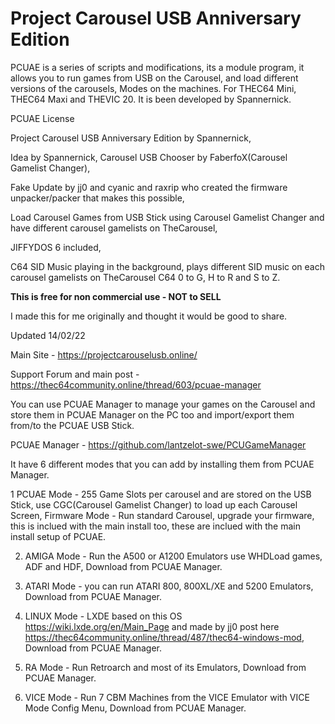# Project Carousel USB Anniversary Edition
PCUAE is a series of scripts and modifications, its a module program, it allows you to run games from USB on the Carousel, and load different versions of the carousels, Modes on the machines.
For THEC64 Mini, THEC64 Maxi and THEVIC 20. It is been developed by Spannernick.

PCUAE License


Project Carousel USB Anniversary Edition by Spannernick, 

Idea by Spannernick, Carousel USB Chooser by FaberfoX(Carousel Gamelist Changer), 

Fake Update by jj0 and cyanic and raxrip who created the firmware unpacker/packer that makes this possible, 

Load Carousel Games from USB Stick using Carousel Gamelist Changer and have different carousel gamelists on TheCarousel, 

JIFFYDOS 6 included, 

C64 SID Music playing in the background, plays different SID music on each carousel gamelists on TheCarousel C64 0 to G, H to R and S to Z.


**This is free for non commercial use - NOT to SELL**


I made this for me originally and thought it would be good to share.


Updated 14/02/22


Main Site - https://projectcarouselusb.online/


Support Forum and main post - https://thec64community.online/thread/603/pcuae-manager


You can use PCUAE Manager to manage your games on the Carousel and store them in PCUAE Manager on the PC too and import/export them from/to the PCUAE USB Stick.

PCUAE Manager - https://github.com/lantzelot-swe/PCUGameManager


It have 6 different modes that you can add by installing them from PCUAE Manager.


1 PCUAE Mode - 255 Game Slots per carousel and are stored on the USB Stick, use CGC(Carousel Gamelist Changer) to load up each Carousel Screen, Firmware Mode - Run standard Carousel, upgrade your firmware, this is inclued with the main install too, these are inclued with the main install setup of PCUAE.

2. AMIGA Mode - Run the A500 or A1200 Emulators use WHDLoad games, ADF and HDF, Download from PCUAE Manager.


3. ATARI Mode - you can run ATARI 800, 800XL/XE and 5200 Emulators, Download from PCUAE Manager.


4. LINUX Mode - LXDE based on this OS https://wiki.lxde.org/en/Main_Page and made by jj0 post here https://thec64community.online/thread/487/thec64-windows-mod, Download from PCUAE Manager.


5. RA Mode - Run Retroarch and most of its Emulators, Download from PCUAE Manager.


6. VICE Mode - Run 7 CBM Machines from the VICE Emulator with VICE Mode Config Menu, Download from PCUAE Manager.

